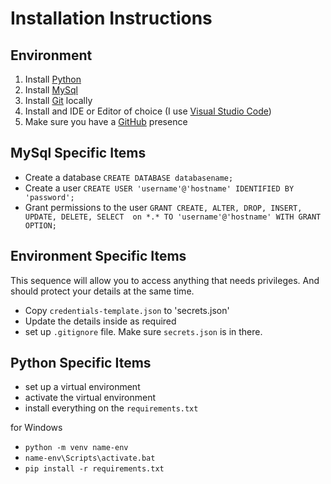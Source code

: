 # Installation Instructions

## Environment

1. Install [Python](https://www.python.org/)
2. Install [MySql](https://dev.mysql.com/)
3. Install [Git](https://git-scm.com/) locally
4. Install and IDE or Editor of choice (I use [Visual Studio Code](https://code.visualstudio.com/))
5. Make sure you have a [GitHub](https://github.com) presence

## MySql Specific Items

* Create a database `CREATE DATABASE databasename;`
* Create a user `CREATE USER 'username'@'hostname' IDENTIFIED BY 'password';`
* Grant permissions to the user `GRANT CREATE, ALTER, DROP, INSERT, UPDATE, DELETE, SELECT  on *.* TO 'username'@'hostname' WITH GRANT OPTION;`

## Environment Specific Items

This sequence will allow you to access anything that needs privileges. And should protect your details at the same time.

* Copy `credentials-template.json` to 'secrets.json'
* Update the details inside as required
* set up `.gitignore` file. Make sure `secrets.json` is in there.

## Python Specific Items

* set up a virtual environment 
* activate the virtual environment
* install everything on the `requirements.txt`

for Windows

* `python -m venv name-env`
* `name-env\Scripts\activate.bat`
* `pip install -r requirements.txt`
